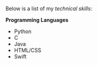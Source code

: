 Below is a list of my *technical skills*:

**Programming Languages**
* Python
* C
* Java
* HTML/CSS
* Swift
